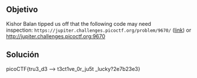 ## Objetivo
Kishor Balan tipped us off that the following code may need inspection: `https://jupiter.challenges.picoctf.org/problem/9670/` ([link](https://jupiter.challenges.picoctf.org/problem/9670/)) or http://jupiter.challenges.picoctf.org:9670
## Solución
 picoCTF{tru3_d3 -->
 t3ct1ve_0r_ju5t
 _lucky?2e7b23e3}